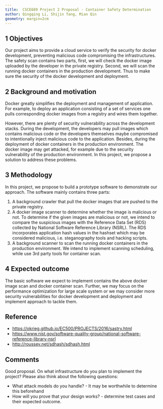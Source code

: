 ```yaml
---
title:  CSCE689 Project 2 Proposal - Container Safety Determination
author: Qingqing Li, Shijin Tang, Mian Qin
geometry: margin=2cm
---
```



## 1 Objectives


Our project aims to provide a cloud service to verify the security for docker development, preventing malicious code compromising the infrastructures. The safety scan contains two parts, first, we will check the docker image uploaded by the developer in the private registry. Second, we will scan the running docker containers in the production development. Thus to make sure the security of the docker development and deployment.


## 2 Background and motivation


Docker greatly simplifies the deployment and management of application. For example, to deploy an application consisting of a set of services one pulls corresponding docker images from a registry and wires them together. 


However, there are plenty of security vulnerability across the development stacks. During the development, the developers may pull images which contains malicious code or the developers themselves maybe compromised to intentionally inject malicious code to the application. Besides, during the deployment of docker containers in the production environment. The docker image may get attacked, for example due to the security vulnerability of the production environment.  In this project, we propose a solution to address these problems.


## 3 Methodology
In this project, we propose to build a prototype software to demonstrate our approach. The software mainly contains three parts: 


1. A background crawler that pull the docker images that are pushed to the private registry. 
2. A docker image scanner to determine whether the image is malicious or not. To determine if the given images are malicious or not, we intend to compare the suspicious images with the Reference Data Set (RDS) collected by National Software Reference Library (NSRL). The RDS incorporates application hash values in the hashset which may be considered malicious, i.e. steganography tools and hacking scripts.
3. A background scanner to scan the running docker containers in the production environment. We intend to implement scanning scheduling, while use 3rd party tools for container scan.


## 4 Expected outcome

The basic software we expect to implement contains the above docker image scan and docker container scan. Further, we may focus on the performance optimization for large scale system or we may consider more security vulnerabilities for docker development and deployment and implement approach to tackle them.


## Reference


- https://okrieg.github.io/EC500/PROJECTS/2016/sastry.html
- https://www.nist.gov/software-quality-group/national-software-reference-library-nsrl
- http://roussev.net/sdhash/sdhash.html


## Comments


Good proposal. On what infrastructure do you plan to implement the project? Please also think about the following questions: 


* What attack models do you handle? - It may be worthwhile to determine this beforehand 
* How will you prove that your design works? - determine test cases and their expected outcome.